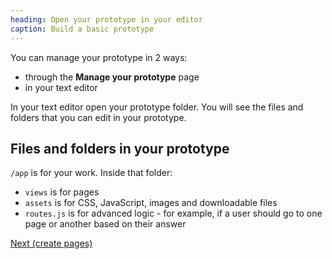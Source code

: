 ```yaml
---
heading: Open your prototype in your editor
caption: Build a basic prototype
---
```


You can manage your prototype in 2 ways:

* through the **Manage your prototype** page
* in your text editor

In your text editor open your prototype folder. You will see the files and folders that you can edit in your prototype.

## Files and folders in your prototype

`/app` is for your work. Inside that folder:

  - `views` is for pages
  - `assets` is for CSS, JavaScript, images and downloadable files
  - `routes.js` is for advanced logic - for example, if a user should go to one page or another based on their answer

[Next (create pages)](create-pages)
